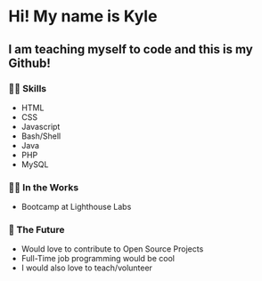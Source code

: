 # Hi! My name is Kyle
## I am teaching myself to code and this is my Github!

### :man_technologist: Skills
- HTML
- CSS
- Javascript
- Bash/Shell
- Java
- PHP
- MySQL

### :man_astronaut: In the Works 
- Bootcamp at Lighthouse Labs

### :crystal_ball: The Future
- Would love to contribute to Open Source Projects
- Full-Time job programming would be cool 
- I would also love to teach/volunteer 

